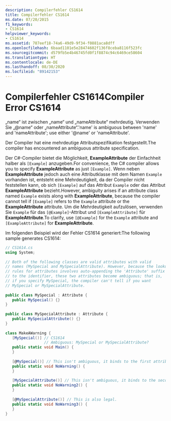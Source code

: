 ```yaml
---
description: Compilerfehler CS1614
title: Compilerfehler CS1614
ms.date: 07/20/2015
f1_keywords:
- CS1614
helpviewer_keywords:
- CS1614
ms.assetid: 787eef18-74a6-49d9-9f34-f0881aca8dff
ms.openlocfilehash: 6baad1101e5e28474602f136f8ceba8116f523fc
ms.sourcegitcommit: d579fb5e4b46745fd0f1f8874c94c6469ce58604
ms.translationtype: HT
ms.contentlocale: de-DE
ms.lasthandoff: 08/30/2020
ms.locfileid: "89142153"
---
```

# <a name="compiler-error-cs1614"></a><span data-ttu-id="f4d27-103">Compilerfehler CS1614</span><span class="sxs-lookup"><span data-stu-id="f4d27-103">Compiler Error CS1614</span></span>
<span data-ttu-id="f4d27-104">„name“ ist zwischen „name“ und „nameAttribute“ mehrdeutig. Verwenden Sie „@name“ oder „nameAttribute“.</span><span class="sxs-lookup"><span data-stu-id="f4d27-104">'name' is ambiguous between 'name' and 'nameAttribute'; use either '@name' or 'nameAttribute'.</span></span>
  
 <span data-ttu-id="f4d27-105">Der Compiler hat eine mehrdeutige Attributspezifikation festgestellt.</span><span class="sxs-lookup"><span data-stu-id="f4d27-105">The compiler has encountered an ambiguous attribute specification.</span></span>  
  
 <span data-ttu-id="f4d27-106">Der C#-Compiler bietet die Möglichkeit, **ExampleAttribute** der Einfachheit halber als `[Example]` anzugeben.</span><span class="sxs-lookup"><span data-stu-id="f4d27-106">For convenience, the C# compiler allows you to specify **ExampleAttribute** as just `[Example]`.</span></span> <span data-ttu-id="f4d27-107">Wenn neben **ExampleAttribute** jedoch auch eine Attributklasse mit dem Namen `Example` vorhanden ist, entsteht eine Mehrdeutigkeit, da der Compiler nicht feststellen kann, ob sich `[Example]` auf das Attribut `Example` oder das Attribut **ExampleAttribute** bezieht.</span><span class="sxs-lookup"><span data-stu-id="f4d27-107">However, ambiguity arises if an attribute class named `Example` exists along with **ExampleAttribute**, because the compiler cannot tell if `[Example]` refers to the `Example` attribute or the **ExampleAttribute** attribute.</span></span> <span data-ttu-id="f4d27-108">Um die Mehrdeutigkeit aufzulösen, verwenden Sie `Example` für das `[@Example]`-Attribut und `[ExampleAttribute]` für **ExampleAttribute**.</span><span class="sxs-lookup"><span data-stu-id="f4d27-108">To clarify, use `[@Example]` for the `Example` attribute and `[ExampleAttribute]` for **ExampleAttribute**.</span></span>  
  
 <span data-ttu-id="f4d27-109">Im folgenden Beispiel wird der Fehler CS1614 generiert:</span><span class="sxs-lookup"><span data-stu-id="f4d27-109">The following sample generates CS1614:</span></span>  
  
```csharp  
// CS1614.cs  
using System;  
  
// Both of the following classes are valid attributes with valid  
// names (MySpecial and MySpecialAttribute). However, because the lookup  
// rules for attributes involves auto-appending the 'Attribute' suffix  
// to the identifier, these two attributes become ambiguous; that is,  
// if you specify MySpecial, the compiler can't tell if you want  
// MySpecial or MySpecialAttribute.  
  
public class MySpecial : Attribute {  
   public MySpecial() {}  
}  
  
public class MySpecialAttribute : Attribute {  
   public MySpecialAttribute() {}  
}  
  
class MakeAWarning {  
   [MySpecial()] // CS1614  
                 // Ambiguous: MySpecial or MySpecialAttribute?  
   public static void Main() {  
   }  
  
   [@MySpecial()] // This isn't ambiguous, it binds to the first attribute above.  
   public static void NoWarning() {  
   }  
  
   [MySpecialAttribute()] // This isn't ambiguous, it binds to the second attribute above.  
   public static void NoWarning2() {  
   }  
  
   [@MySpecialAttribute()] // This is also legal.  
   public static void NoWarning3() {  
   }  
}  
```
